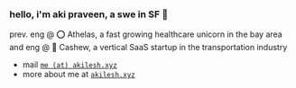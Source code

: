 ### hello, i'm aki praveen, a swe in SF 🌉
prev. eng @ ⭕️ Athelas, a fast growing healthcare unicorn in the bay area and eng @ 🚚 Cashew, a vertical SaaS startup in the transportation industry

* mail [`me (at) akilesh.xyz`](me@akilesh.xyz)
* more about me at [`akilesh.xyz`](https://akilesh.xyz)
